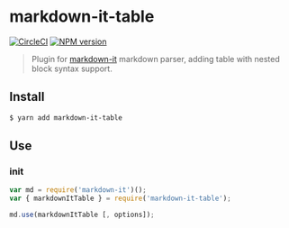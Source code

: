 # markdown-it-table
[![CircleCI](https://circleci.com/gh/torifat/markdown-it-table/tree/master.svg?style=svg)](https://circleci.com/gh/torifat/markdown-it-table/tree/master) [![NPM version](https://img.shields.io/npm/v/markdown-it-table.svg?style=flat)](https://www.npmjs.org/package/markdown-it-table)

> Plugin for [markdown-it](https://github.com/markdown-it/markdown-it) markdown parser, adding table with nested block syntax support.

## Install

```bash
$ yarn add markdown-it-table
```

## Use

### init

```js
var md = require('markdown-it')();
var { markdownItTable } = require('markdown-it-table');

md.use(markdownItTable [, options]);
```
